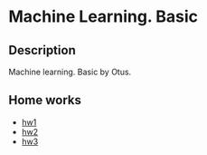 # Machine Learning. Basic

## Description

Machine learning. Basic by Otus.

## Home works

- [hw1](./hw/homework_1-62081-2ba3d5.ipynb)
- [hw2](./hw/homework_02)
- [hw3](./hw/homework_03/AnalyzeAndVisualize.ipynb)